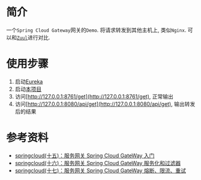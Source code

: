 # 简介
一个`Spring Cloud Gateway`网关的`Demo`. 将请求转发到其他主机上, 类似`Nginx`.
可以和[`Zuul`](../ahao-spring-cloud-zuul)进行对比.

# 使用步骤
1. 启动[Eureka](../ahao-spring-cloud-eureka/ahao-spring-cloud-eureka-server/src/main/java/moe/ahao/spring/cloud/eureka/EurekaServerApplication.java)
1. 启动[本项目](./src/main/java/com/ahao/spring/cloud/Starter.java)
1. 访问[http://127.0.0.1:8761/get](http://127.0.0.1:8761/get), 正常输出
1. 访问[http://127.0.0.1:8080/api/get](http://127.0.0.1:8080/api/get), 输出转发后的结果

# 参考资料
- [springcloud(十五)：服务网关 Spring Cloud GateWay 入门](http://www.ityouknow.com/springcloud/2018/12/12/spring-cloud-gateway-start.html)
- [springcloud(十六)：服务网关 Spring Cloud GateWay 服务化和过滤器](http://www.ityouknow.com/springcloud/2019/01/19/spring-cloud-gateway-service.html)
- [springcloud(十七)：服务网关 Spring Cloud GateWay 熔断、限流、重试](http://www.ityouknow.com/springcloud/2019/01/26/spring-cloud-gateway-limit.html)
